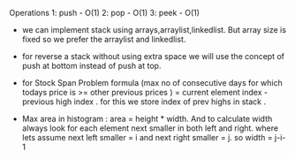 Operations
1: push - O(1)
2: pop - O(1)
3: peek - O(1)

- we can implement stack using arrays,arraylist,linkedlist. But array size is fixed so we prefer the arraylist and linkedlist.

- for reverse a stack without using extra space we will use the concept of push at bottom instead of push at top.

- for Stock Span Problem formula (max no of consecutive days for which todays price is >= other previous prices ) = current element index - previous high index . for this we store index of prev highs in stack .

- Max area in histogram : area = height * width. And to calculate width always look for each element next smaller in both left and right. where lets assume next left smaller = i and next right smaller = j. so width = j-i-1

